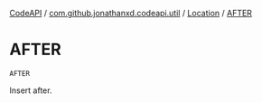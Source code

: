 [CodeAPI](../../index.md) / [com.github.jonathanxd.codeapi.util](../index.md) / [Location](index.md) / [AFTER](.)

# AFTER

`AFTER`

Insert after.

